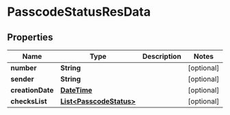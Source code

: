 
# PasscodeStatusResData

## Properties
Name | Type | Description | Notes
------------ | ------------- | ------------- | -------------
**number** | **String** |  |  [optional]
**sender** | **String** |  |  [optional]
**creationDate** | [**DateTime**](DateTime.md) |  |  [optional]
**checksList** | [**List&lt;PasscodeStatus&gt;**](PasscodeStatus.md) |  |  [optional]



